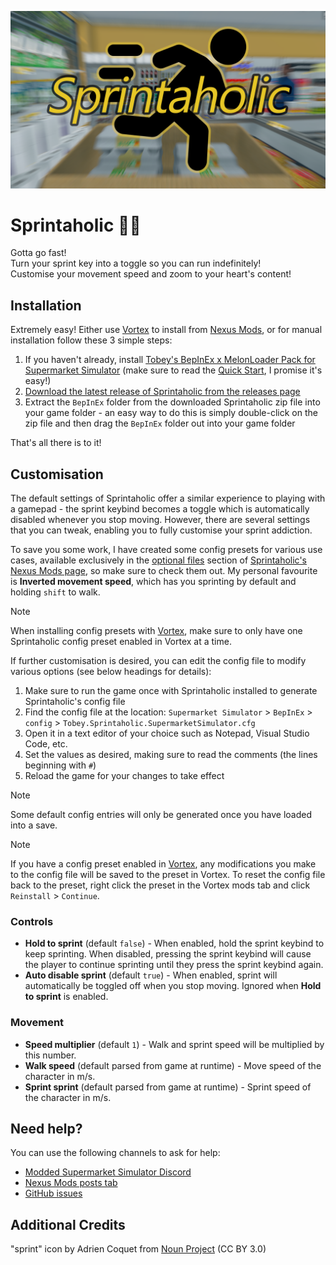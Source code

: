 ![Sprintaholic logo](assets/logo.png)

# Sprintaholic 🏃‍➡️

Gotta go fast!\
Turn your sprint key into a toggle so you can run indefinitely!\
Customise your movement speed and zoom to your heart's content!

## Installation

Extremely easy! Either use [Vortex](https://www.nexusmods.com/about/vortex/) to install from [Nexus Mods](https://www.nexusmods.com/supermarketsimulator/mods/792), or for manual installation follow these 3 simple steps:

1. If you haven't already, install [Tobey's BepInEx x MelonLoader Pack for Supermarket Simulator](https://github.com/toebeann/BepInEx.SupermarketSimulator) (make sure to read the [Quick Start](https://github.com/toebeann/BepInEx.SupermarketSimulator#quick-start), I promise it's easy!)
2. [Download the latest release of Sprintaholic from the releases page](https://github.com/toebeann/Sprintaholic/releases/latest/download/Tobey.Sprintaholic.SupermarketSimulator.zip)
3. Extract the `BepInEx` folder from the downloaded Sprintaholic zip file into your game folder - an easy way to do this is simply double-click on the zip file and then drag the `BepInEx` folder out into your game folder

That's all there is to it!

## Customisation

The default settings of Sprintaholic offer a similar experience to playing with a gamepad - the sprint keybind becomes a toggle which is automatically disabled whenever you stop moving. However, there are several settings that you can tweak, enabling you to fully customise your sprint addiction.

To save you some work, I have created some config presets for various use cases, available exclusively in the [optional files](https://www.nexusmods.com/supermarketsimulator/mods/792?tab=files) section of [Sprintaholic's Nexus Mods page](https://www.nexusmods.com/supermarketsimulator/mods/792), so make sure to check them out. My personal favourite is **Inverted movement speed**, which has you sprinting by default and holding `shift` to walk.

> [!NOTE]
> When installing config presets with [Vortex](https://www.nexusmods.com/about/vortex/), make sure to only have one Sprintaholic config preset enabled in Vortex at a time.

If further customisation is desired, you can edit the config file to modify various options (see below headings for details):

1. Make sure to run the game once with Sprintaholic installed to generate Sprintaholic's config file
2. Find the config file at the location: `Supermarket Simulator` > `BepInEx` > `config` > `Tobey.Sprintaholic.SupermarketSimulator.cfg`
3. Open it in a text editor of your choice such as Notepad, Visual Studio Code, etc.
4. Set the values as desired, making sure to read the comments (the lines beginning with `#`)
5. Reload the game for your changes to take effect

> [!NOTE]
> Some default config entries will only be generated once you have loaded into a save.

> [!NOTE]
> If you have a config preset enabled in [Vortex](https://www.nexusmods.com/about/vortex/), any modifications you make to the config file will be saved to the preset in Vortex. To reset the config file back to the preset, right click the preset in the Vortex mods tab and click `Reinstall` > `Continue`.

### Controls

- **Hold to sprint** (default `false`) - When enabled, hold the sprint keybind to keep sprinting. When disabled, pressing the sprint keybind will cause the player to continue sprinting until they press the sprint keybind again.
- **Auto disable sprint** (default `true`) - When enabled, sprint will automatically be toggled off when you stop moving. Ignored when **Hold to sprint** is enabled.

### Movement

- **Speed multiplier** (default `1`) - Walk and sprint speed will be multiplied by this number.
- **Walk speed** (default parsed from game at runtime) - Move speed of the character in m/s.
- **Sprint sprint** (default parsed from game at runtime) - Sprint speed of the character in m/s.

## Need help?

You can use the following channels to ask for help:

-   [Modded Supermarket Simulator Discord](https://discord.gg/hjGpjB3GXA)
-   [Nexus Mods posts tab](https://www.nexusmods.com/supermarketsimulator/mods/792?tab=posts)
-   [GitHub issues](https://github.com/toebeann/Sprintaholic/issues)

## Additional Credits

"sprint" icon by Adrien Coquet from [Noun Project](https://thenounproject.com/browse/icons/term/sprint/) (CC BY 3.0)
